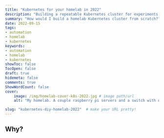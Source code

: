 ```yaml
---
title: "Kubernetes for your homelab in 2022"
description: "Building a repeatable Kubernetes cluster for experiments. Documenting any failures or wins along the way"
summary: "How would I build a homelab Kubernetes cluster from scratch?"
date: 2022-09-15
tags:
- automation
- homelab
- kubernetes
keywords:
- automation
- homelab
- kubernetes
showToc: false
TocOpen: false
draft: true
hidemeta: false
comments: true
ShowWordCount: false
cover:
    image: /img/homelab-cover-k8s-2022.jpg # image path/url
    alt: "My homelab. A couple raspberry pi servers and a switch with network cables." # alt text

slug: "kubernetes-diy-homelab-2022"  # make your URL pretty!
---
```


## Why?

